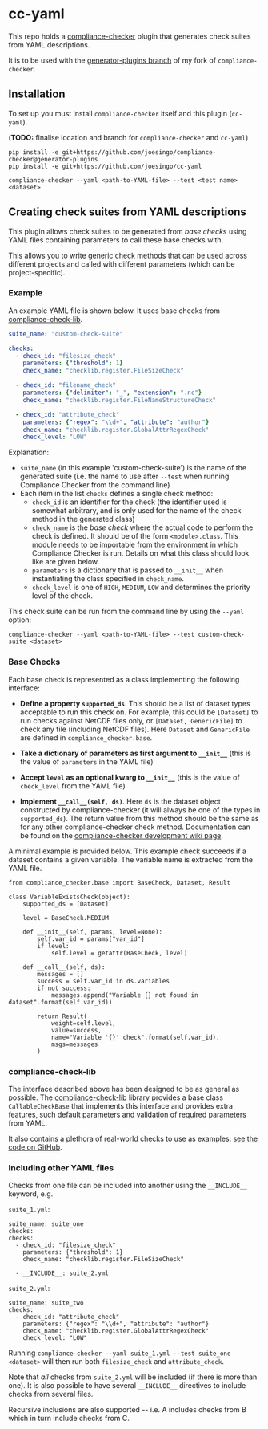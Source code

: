 # cc-yaml

This repo holds a [compliance-checker](https://github.com/ioos/compliance-checker)
plugin that generates check suites from YAML descriptions.

It is to be used with the
[generator-plugins branch](https://github.com/joesingo/compliance-checker/tree/generator-plugins)
of my fork of `compliance-checker`.

## Installation

To set up you must install `compliance-checker` itself and this plugin (`cc-yaml`).

(**TODO:** finalise location and branch for `compliance-checker` and `cc-yaml`)

```
pip install -e git+https://github.com/joesingo/compliance-checker@generator-plugins
pip install -e git+https://github.com/joesingo/cc-yaml

compliance-checker --yaml <path-to-YAML-file> --test <test name> <dataset>
```

## Creating check suites from YAML descriptions

This plugin allows check suites to be generated from *base checks* using YAML
files containing parameters to call these base checks with.

This allows you to write generic check methods that can be used across
different projects and called with different parameters (which can be
project-specific).

### Example

An example YAML file is shown below. It uses base checks from
[compliance-check-lib](https://github.com/cedadev/compliance-check-lib).

```yaml
suite_name: "custom-check-suite"

checks:
  - check_id: "filesize_check"
    parameters: {"threshold": 1}
    check_name: "checklib.register.FileSizeCheck"

  - check_id: "filename_check"
    parameters: {"delimiter": "_", "extension": ".nc"}
    check_name: "checklib.register.FileNameStructureCheck"

  - check_id: "attribute_check"
    parameters: {"regex": "\\d+", "attribute": "author"}
    check_name: "checklib.register.GlobalAttrRegexCheck"
    check_level: "LOW"
```

Explanation:

* `suite_name` (in this example 'custom-check-suite') is the name of the generated suite (i.e. the
  name to use after `--test` when running Compliance Checker from the command line)
* Each item in the list `checks` defines a single check method:
  * `check_id` is an identifier for the check (the identifier used is somewhat arbitrary, and is
    only used for the name of the check method in the generated class)
  * `check_name` is the *base check* where the actual code to perform the check is defined. It
    should be of the form `<module>.class`. This module needs to be importable from the environment
    in which Compliance Checker is run. Details on what this class should look like are given below.
  * `parameters` is a dictionary that is passed to `__init__` when instantiating the class
    specified in `check_name`.
  * `check_level` is one of `HIGH`, `MEDIUM`, `LOW` and determines the priority level of the check.

This check suite can be run from the command line by using the `--yaml` option:
```
compliance-checker --yaml <path-to-YAML-file> --test custom-check-suite <dataset>
```

### Base Checks

Each base check is represented as a class implementing the following interface:

* **Define a property `supported_ds`**. This should be a list of dataset types
  acceptable to run this check on. For example, this could be `[Dataset]` to
  run checks against NetCDF files only, or `[Dataset, GenericFile]` to check
  any file (including NetCDF files). Here `Dataset` and `GenericFile` are
  defined in `compliance_checker.base`.

* **Take a dictionary of parameters as first argument to `__init__`** (this is
  the value of `parameters` in the YAML file)

* **Accept `level` as an optional kwarg to `__init__`** (this is the value of
  `check_level` from the YAML file)

* **Implement `__call__(self, ds)`**. Here `ds` is the dataset object
  constructed by compliance-checker (it will always be one of the types in
  `supported_ds`). The return value from this method should be the same as for
  any other compliance-checker check method. Documentation can be found on the
  [compliance-checker development wiki page](https://github.com/ioos/compliance-checker/wiki/Development).

A minimal example is provided below. This example check succeeds if a dataset
contains a given variable. The variable name is extracted from the YAML file.

```
from compliance_checker.base import BaseCheck, Dataset, Result

class VariableExistsCheck(object):
    supported_ds = [Dataset]

    level = BaseCheck.MEDIUM

    def __init__(self, params, level=None):
        self.var_id = params["var_id"]
        if level:
            self.level = getattr(BaseCheck, level)

    def __call__(self, ds):
        messages = []
        success = self.var_id in ds.variables
        if not success:
            messages.append("Variable {} not found in dataset".format(self.var_id))

        return Result(
            weight=self.level,
            value=success,
            name="Variable '{}' check".format(self.var_id),
            msgs=messages
        )
```

### compliance-check-lib

The interface described above has been designed to be as general as possible.
The [compliance-check-lib](https://github.com/cedadev/compliance-check-lib)
library provides a base class `CallableCheckBase` that implements this
interface and provides extra features, such default parameters and validation
of required parameters from YAML.

It also contains a plethora of real-world checks to use as examples:
[see the code on GitHub](https://github.com/cedadev/compliance-check-lib/tree/master/checklib/register).

### Including other YAML files

Checks from one file can be included into another using the `__INCLUDE__`
keyword, e.g.

`suite_1.yml`:
```
suite_name: suite_one
checks:
checks:
  - check_id: "filesize_check"
    parameters: {"threshold": 1}
    check_name: "checklib.register.FileSizeCheck"

  - __INCLUDE__: suite_2.yml
```

`suite_2.yml`:
```
suite_name: suite_two
checks:
  - check_id: "attribute_check"
    parameters: {"regex": "\\d+", "attribute": "author"}
    check_name: "checklib.register.GlobalAttrRegexCheck"
    check_level: "LOW"
```

Running `compliance-checker --yaml suite_1.yml --test suite_one <dataset>` will
then run both `filesize_check` and `attribute_check`.

Note that *all* checks from `suite_2.yml` will be included (if there is more
than one). It is also possible to have several `__INCLUDE__` directives to
include checks from several files.

Recursive inclusions are also supported -- i.e. A includes checks from B which
in turn include checks from C.
